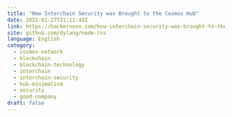 ```yaml
---
title: "How Interchain Security was Brought to the Cosmos Hub"
date: 2022-01-27T21:11:43Z
link: https://hackernoon.com/how-interchain-security-was-brought-to-the-cosmos-hub?source=rss&utm_medium=RSS&utm_source=news.12bit.vn
site: github.com/dylang/node-rss
language: English
category:
  - cosmos-network
  - blockchain
  - blockchain-technology
  - interchain
  - interchain-security
  - hub-minimalism
  - security
  - good-company
draft: false
---
```

